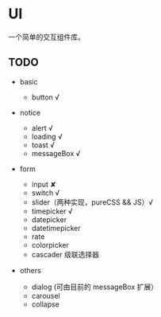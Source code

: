 # UI

一个简单的交互组件库。

## TODO

- basic

  - button √

- notice

  - alert √
  - loading √
  - toast √
  - messageBox √

- form

  - input ✘
  - switch √
  - slider（两种实现，pureCSS && JS）√
  - timepicker √
  - datepicker
  - datetimepicker
  - rate
  - colorpicker
  - cascader 级联选择器

- others

  - dialog (可由目前的 messageBox 扩展）
  - carousel
  - collapse
